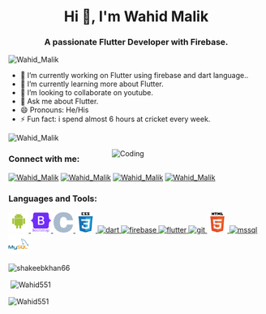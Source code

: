 <h1 align="center">Hi 👋, I'm Wahid Malik</h1>
<h3 align="center">A passionate Flutter Developer with Firebase.</h3>           

<p align="left"> <img src="https://komarev.com/ghpvc/?username=Wahid551&label=Profile%20views&color=0e75b6&style=flat" alt="Wahid_Malik" /> </p>

- 🔭 I’m currently working on Flutter using firebase and dart language..
- 🌱 I’m currently learning more about Flutter.
- 👯 I’m looking to collaborate on youtube.
- 💬 Ask me about Flutter.
- 😄 Pronouns: He/His
- ⚡ Fun fact: i spend almost 6 hours at cricket every week.

<p align="left"> <img src="https://komarev.com/ghpvc/?username=Wahid551&label=Profile%20views&color=129e00&style=plastic" alt="Wahid_Malik" /> </p>
<img align="right" alt="Coding" width="300" src="https://cdn.dribbble.com/users/2646423/screenshots/5507196/computer.gif">  
<h3 align="left">Connect with me:</h3>
<p align="left">
<a href="https://twitter.com/pchrmg2" target="blank"><img align="center" src="https://cdn.jsdelivr.net/npm/simple-icons@3.0.1/icons/twitter.svg" alt="Wahid_Malik" height="30" width="40" /></a>
<a href="https://www.linkedin.com/in/wahid-ali-932b00177/" target="blank"><img align="center" src="https://cdn.jsdelivr.net/npm/simple-icons@3.0.1/icons/linkedin.svg" alt="Wahid_Malik" height="30" width="40" /></a>
<a href="https://www.facebook.com/malik.wahid.94009/" target="blank"><img align="center" src="https://cdn.jsdelivr.net/npm/simple-icons@3.0.1/icons/facebook.svg" alt="Wahid_Malik" height="30" width="40" /></a>
<a href="https://www.instagram.com/pcharming474/" target="blank"><img align="center" src="https://cdn.jsdelivr.net/npm/simple-icons@3.0.1/icons/instagram.svg" alt="Wahid_Malik" height="30" width="40" /></a>

</p>
<h3 align="left">Languages and Tools:</h3>
<p align="left"> <a href="https://developer.android.com" target="_blank"> <img src="https://raw.githubusercontent.com/devicons/devicon/master/icons/android/android-original-wordmark.svg" alt="android" width="40" height="40"/> </a> <a href="https://getbootstrap.com" target="_blank"> <img src="https://raw.githubusercontent.com/devicons/devicon/master/icons/bootstrap/bootstrap-plain-wordmark.svg" alt="bootstrap" width="40" height="40"/> </a> <a href="https://www.cprogramming.com/" target="_blank"> <img src="https://raw.githubusercontent.com/devicons/devicon/master/icons/c/c-original.svg" alt="c" width="40" height="40"/> </a> <a href="https://www.w3schools.com/css/" target="_blank"> <img src="https://raw.githubusercontent.com/devicons/devicon/master/icons/css3/css3-original-wordmark.svg" alt="css3" width="40" height="40"/> </a> <a href="https://dart.dev" target="_blank"> <img src="https://www.vectorlogo.zone/logos/dartlang/dartlang-icon.svg" alt="dart" width="40" height="40"/> </a> <a href="https://firebase.google.com/" target="_blank"> <img src="https://www.vectorlogo.zone/logos/firebase/firebase-icon.svg" alt="firebase" width="40" height="40"/> </a> <a href="https://flutter.dev" target="_blank"> <img src="https://www.vectorlogo.zone/logos/flutterio/flutterio-icon.svg" alt="flutter" width="40" height="40"/> </a> <a href="https://git-scm.com/" target="_blank"> <img src="https://www.vectorlogo.zone/logos/git-scm/git-scm-icon.svg" alt="git" width="40" height="40"/> </a> <a href="https://www.w3.org/html/" target="_blank"> <img src="https://raw.githubusercontent.com/devicons/devicon/master/icons/html5/html5-original-wordmark.svg" alt="html5" width="40" height="40"/> </a><a href="https://www.microsoft.com/en-us/sql-server" target="_blank"> <img src="https://cdn.worldvectorlogo.com/logos/microsoft-sql-server.svg" alt="mssql" width="40" height="40"/> </a> <a href="https://www.mysql.com/" target="_blank"> <img src="https://raw.githubusercontent.com/devicons/devicon/master/icons/mysql/mysql-original-wordmark.svg" alt="mysql" width="40" height="40"/> </a> </p>

<p><img align="center" src="https://github-readme-stats.vercel.app/api/top-langs?username=shakeebkhan66&show_icons=true&locale=en&layout=compact" alt="shakeebkhan66" /></p>

<p>&nbsp;<img align="center" src="https://github-readme-stats.vercel.app/api?username=Wahid551&show_icons=true&locale=en" alt="Wahid551" /></p>

<p><img align="center" src="https://github-readme-streak-stats.herokuapp.com/?user=Wahid551&" alt="Wahid551" /></p>


